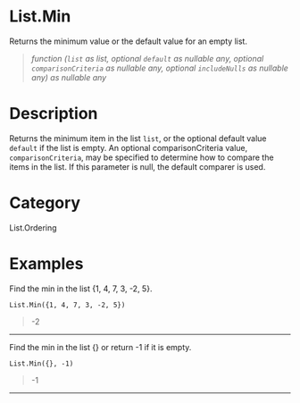 # List.Min
Returns the minimum value or the default value for an empty list.
> _function (<code>list</code> as list, optional <code>default</code> as nullable any, optional <code>comparisonCriteria</code> as nullable any, optional <code>includeNulls</code> as nullable any) as nullable any_

# Description 
Returns the minimum item in the list <code>list</code>, or the optional default value <code>default</code> if the list is empty. 
    An optional comparisonCriteria value, <code>comparisonCriteria</code>, may be specified to determine how to compare the items in the list. If this parameter is null, the default comparer is used.
# Category 
List.Ordering
# Examples 
Find the min in the list {1, 4, 7, 3, -2, 5}.
```
List.Min({1, 4, 7, 3, -2, 5})
```
> -2

***
Find the min in the list {} or return -1 if it is empty. 
```
List.Min({}, -1)
```
> -1

***
